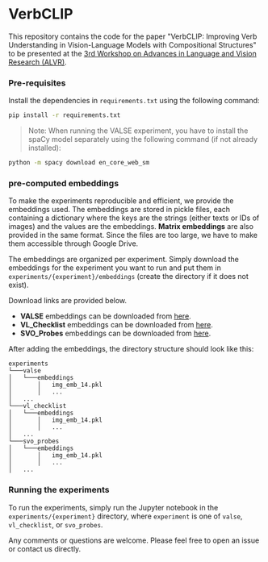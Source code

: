 # VerbCLIP
This repository contains the code for the paper "VerbCLIP: Improving Verb Understanding in Vision-Language Models
with Compositional Structures" to be presented at the [3rd Workshop on Advances in Language and Vision Research (ALVR)](https://alvr-workshop.github.io).  

### Pre-requisites
Install the dependencies in `requirements.txt` using the following command:
```bash
pip install -r requirements.txt
```
> Note: When running the VALSE experiment, you have to install the spaCy model separately using the following command (if not already installed):
```bash
python -m spacy download en_core_web_sm
```

### pre-computed embeddings
To make the experiments reproducible and efficient, we provide the embeddings used. 
The embeddings are stored in pickle files, each containing a dictionary where the keys are the strings (either texts or IDs of images) and the values are the embeddings.
__Matrix embeddings__ are also provided in the same format.
Since the files are too large, we have to make them accessible through Google Drive.

The embeddings are organized per experiment. Simply download the embeddings for the experiment you want to run and put them in `experiments/{experiment}/embeddings` (create the directory if it does not exist).

Download links are provided below.
 - __VALSE__ embeddings can be downloaded from [here](https://drive.google.com/file/d/10iSkdGmowjhe7hF6zdTV-uOZ9lwQA8hK/view?usp=drive_link).
 - __VL_Checklist__ embeddings can be downloaded from [here](https://drive.google.com/file/d/1XE71kfnkk9bDGC0RPWJlzd2q2-AGEQMu/view?usp=drive_link).
 - __SVO_Probes__ embeddings can be downloaded from [here](https://drive.google.com/file/d/1To9M95xom1dHAHgtF5X9LiLhalJX9YCj/view?usp=drive_link).

After adding the embeddings, the directory structure should look like this: 
```
experiments
└───valse
│   └───embeddings
│       │   img_emb_14.pkl
│       │   ...
│   ...
└───vl_checklist
│   └───embeddings
│       │   img_emb_14.pkl
│       │   ...
│   ...
└───svo_probes
│   └───embeddings
│       │   img_emb_14.pkl
│       │   ...
│   ...
```

### Running the experiments
To run the experiments, simply run the Jupyter notebook in the `experiments/{experiment}` directory, where `experiment` is one of `valse`, `vl_checklist`, or `svo_probes`.

Any comments or questions are welcome. Please feel free to open an issue or contact us directly.